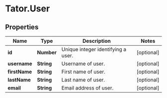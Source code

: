 # Tator.User

## Properties

Name | Type | Description | Notes
------------ | ------------- | ------------- | -------------
**id** | **Number** | Unique integer identifying a user. | [optional] 
**username** | **String** | Username of user. | [optional] 
**firstName** | **String** | First name of user. | [optional] 
**lastName** | **String** | Last name of user. | [optional] 
**email** | **String** | Email address of user. | [optional] 


